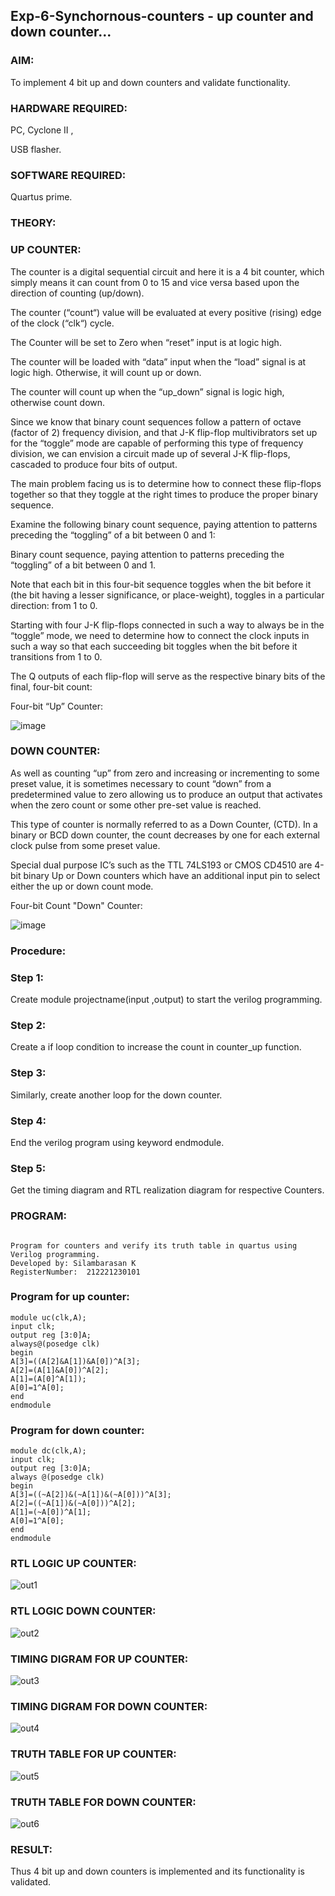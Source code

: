 ## Exp-6-Synchornous-counters - up counter and down counter...

### AIM: 

To implement 4 bit up and down counters and validate functionality.

### HARDWARE REQUIRED:  

PC, Cyclone II ,

USB flasher.

### SOFTWARE REQUIRED:   

Quartus prime.

### THEORY: 

### UP COUNTER: 

The counter is a digital sequential circuit and here it is a 4 bit counter, which simply means it can count from 0 to 15 and vice versa based upon the direction of counting (up/down). 

The counter (“count“) value will be evaluated at every positive (rising) edge of the clock (“clk“) cycle.

The Counter will be set to Zero when “reset” input is at logic high.

The counter will be loaded with “data” input when the “load” signal is at logic high. Otherwise, it will count up or down.

The counter will count up when the “up_down” signal is logic high, otherwise count down.

Since we know that binary count sequences follow a pattern of octave (factor of 2) frequency division, and that J-K flip-flop multivibrators set up for the “toggle” mode are capable of performing this type of frequency division, we can envision a circuit made up of several J-K flip-flops, cascaded to produce four bits of output.

The main problem facing us is to determine how to connect these flip-flops together so that they toggle at the right times to produce the proper binary sequence.

Examine the following binary count sequence, paying attention to patterns preceding the “toggling” of a bit between 0 and 1:

Binary count sequence, paying attention to patterns preceding the “toggling” of a bit between 0 and 1.

Note that each bit in this four-bit sequence toggles when the bit before it (the bit having a lesser significance, or place-weight), toggles in a particular direction: from 1 to 0.

Starting with four J-K flip-flops connected in such a way to always be in the “toggle” mode, we need to determine how to connect the clock inputs in such a way so that each succeeding bit toggles when the bit before it transitions from 1 to 0.

The Q outputs of each flip-flop will serve as the respective binary bits of the final, four-bit count:

Four-bit “Up” Counter:

![image](https://user-images.githubusercontent.com/36288975/169644758-b2f4339d-9532-40c5-af40-8f4f8c942e2c.png)

### DOWN COUNTER: 

As well as counting “up” from zero and increasing or incrementing to some preset value, it is sometimes necessary to count “down” from a predetermined value to zero allowing us to produce an output that activates when the zero count or some other pre-set value is reached.

This type of counter is normally referred to as a Down Counter, (CTD). In a binary or BCD down counter, the count decreases by one for each external clock pulse from some preset value.

Special dual purpose IC’s such as the TTL 74LS193 or CMOS CD4510 are 4-bit binary Up or Down counters which have an additional input pin to select either the up or down count mode.

Four-bit Count "Down" Counter:

![image](https://user-images.githubusercontent.com/36288975/169644844-1a14e123-7228-4ed8-81a9-eb937dff4ac8.png)


### Procedure:

### Step 1:

Create module projectname(input ,output) to start the verilog programming.

### Step 2:

Create a if loop condition to increase the count in counter_up function.

### Step 3:

Similarly, create another loop for the down counter.

### Step 4:

End the verilog program using keyword endmodule.

### Step 5:

Get the timing diagram and RTL realization diagram for respective Counters.

### PROGRAM:

 ```

Program for counters and verify its truth table in quartus using Verilog programming.
Developed by: Silambarasan K
RegisterNumber:  212221230101

```

### Program for up counter:
```
module uc(clk,A);
input clk;
output reg [3:0]A;
always@(posedge clk)
begin
A[3]=((A[2]&A[1])&A[0])^A[3];
A[2]=(A[1]&A[0])^A[2];
A[1]=(A[0]^A[1]);
A[0]=1^A[0];
end
endmodule

```

### Program for down counter:
```
module dc(clk,A);
input clk;
output reg [3:0]A;
always @(posedge clk)
begin
A[3]=((~A[2])&(~A[1])&(~A[0]))^A[3];
A[2]=((~A[1])&(~A[0]))^A[2];
A[1]=(~A[0])^A[1];
A[0]=1^A[0];
end
endmodule
```


### RTL LOGIC UP COUNTER:

![out1](https://github.com/anto-richard/Exp-7-Synchornous-counters-/assets/93427534/c36fe9f6-a6fc-44e5-ad8e-ce3ac8de650a)

### RTL LOGIC DOWN COUNTER:  

![out2](https://github.com/anto-richard/Exp-7-Synchornous-counters-/assets/93427534/b24ba509-be9a-4676-bdd9-e9044be1c609)

### TIMING DIGRAM FOR UP COUNTER:  

![out3](https://github.com/anto-richard/Exp-7-Synchornous-counters-/assets/93427534/466c7113-c6e6-4cc1-8acd-7ec6c2399399)

### TIMING DIGRAM FOR DOWN COUNTER: 

![out4](https://github.com/anto-richard/Exp-7-Synchornous-counters-/assets/93427534/b1c75c83-ee83-4d97-8c13-3db48bcd5e59)

### TRUTH TABLE FOR UP COUNTER: 

![out5](https://github.com/anto-richard/Exp-7-Synchornous-counters-/assets/93427534/0c2efb36-e3f2-480c-a96f-0c699582bbc8)

### TRUTH TABLE FOR DOWN COUNTER: 

![out6](https://github.com/anto-richard/Exp-7-Synchornous-counters-/assets/93427534/30c05441-a33d-4a9d-a628-1f60ce4b56e6)

### RESULT:

Thus 4 bit up and down counters is implemented and its functionality is validated.
